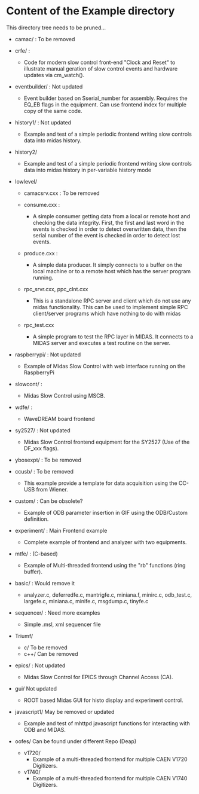 <h1> Content of the Example directory </h1>

This directory tree needs to be pruned...

* camac/ : To be removed

* crfe/ : 
  * Code for modern slow control front-end "Clock and Reset" to illustrate manual geration of slow control events and hardware updates via cm_watch().

* eventbuilder/ : Not updated
  * Event builder based on Sserial_number for assembly. Requires the EQ_EB flags in the equipment. Can use frontend index for multiple copy of the same code.

* history1/ : Not updated
  * Example and test of a simple periodic frontend writing slow controls data into midas history.

* history2/
  * Example and test of a simple periodic frontend writing slow controls data into midas history in per-variable history mode

* lowlevel/
  * camacsrv.cxx : To be removed
  * consume.cxx : 
    * A simple consumer getting data from a local or remote host and checking the data integrity. First, the first and last word in the events is checked in order to detect overwritten data, then the serial number of the event is checked in order to detect lost events.

  * produce.cxx :
    * A simple data producer. It simply connects to a buffer on the local machine or to a remote host which has the server program running.
  * rpc_srvr.cxx, ppc_clnt.cxx
    * This is a standalone RPC server and client which do not use any midas functionality. This can be used to implement simple RPC client/server programs which have nothing to do with midas
  * rpc_test.cxx
    * A simple program to test the RPC layer in MIDAS. It connects to a MIDAS server and executes a test routine on the server.

* raspberrypi/ : Not updated
  * Example of Midas Slow Control with web interface running on the RaspberryPi

* slowcont/ : 
  * Midas Slow Control using MSCB.

* wdfe/ : 
  * WaveDREAM board frontend

* sy2527/ : Not updated
  * Midas Slow Control frontend equipment for the SY2527 (Use of the DF_xxx flags).

* ybosexpt/ : To be removed

* ccusb/ : To be removed
  * This example provide a template for data acquisition using the CC-USB from Wiener.

* custom/ : Can be obsolete?
  * Example of ODB parameter insertion in GIF using the ODB/Custom definition.

* experiment/ : Main Frontend example
  * Complete example of frontend and analyzer with two equipments.

* mtfe/ : (C-based)
  * Example of Multi-threaded frontend using the "rb" functions (ring buffer).

* basic/ : Would remove it
  * analyzer.c, deferredfe.c, mantrigfe.c, miniana.f, minirc.c, odb_test.c, largefe.c, miniana.c, minife.c, msgdump.c, tinyfe.c

* sequencer/ : Need more examples
  * Simple .msl, xml sequencer file

* Triumf/ 
  * c/  To be removed
  * c++/ Can be removed

* epics/ : Not updated
  * Midas Slow Control for EPICS through Channel Access (CA).

* gui/ Not updated
  *  ROOT based Midas GUI for histo display and experiment control.

* javascript1/ May be removed or updated
  * Example and test of mhttpd javascript functions for interacting with ODB and MIDAS.

* oofes/ Can be found under different Repo (Deap)
  * v1720/
    * Example of a multi-threaded frontend for multiple CAEN V1720 Digitizers.
  * v1740/
    * Example of a multi-threaded frontend for multiple CAEN V1740 Digitizers.

